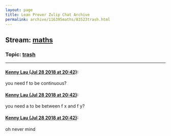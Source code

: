 ```yaml
---
layout: page
title: Lean Prover Zulip Chat Archive 
permalink: archive/116395maths/83523trash.html
---
```


## Stream: [maths](index.html)
### Topic: [trash](83523trash.html)

---

#### [Kenny Lau (Jul 28 2018 at 20:42)](https://leanprover.zulipchat.com/#narrow/stream/116395-maths/topic/trash/near/130481949):
you need f to be continuous?

#### [Kenny Lau (Jul 28 2018 at 20:42)](https://leanprover.zulipchat.com/#narrow/stream/116395-maths/topic/trash/near/130481950):
you need a to be between f x and f y?

#### [Kenny Lau (Jul 28 2018 at 20:42)](https://leanprover.zulipchat.com/#narrow/stream/116395-maths/topic/trash/near/130481953):
oh never mind

